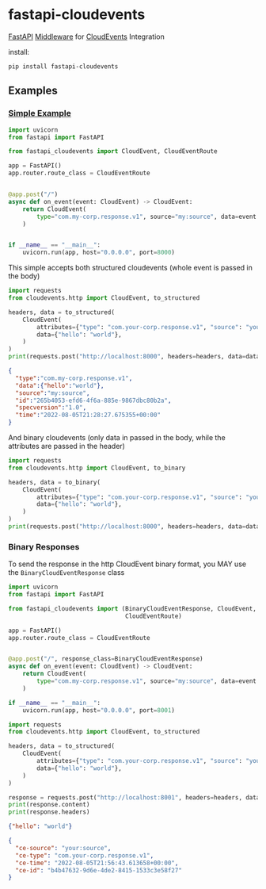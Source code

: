 # fastapi-cloudevents
[FastAPI](https://fastapi.tiangolo.com/) [Middleware](https://fastapi.tiangolo.com/tutorial/middleware/) for [CloudEvents](https://cloudevents.io/) Integration

install:

```
pip install fastapi-cloudevents
```
   
## Examples

### [Simple Example](examples/simple_server)
```python
import uvicorn
from fastapi import FastAPI

from fastapi_cloudevents import CloudEvent, CloudEventRoute

app = FastAPI()
app.router.route_class = CloudEventRoute


@app.post("/")
async def on_event(event: CloudEvent) -> CloudEvent:
    return CloudEvent(
        type="com.my-corp.response.v1", source="my:source", data=event.data
    )


if __name__ == "__main__":
    uvicorn.run(app, host="0.0.0.0", port=8000)
```

This simple accepts both structured cloudevents (whole event is passed in the
 body) 
```python
import requests
from cloudevents.http import CloudEvent, to_structured

headers, data = to_structured(
    CloudEvent(
        attributes={"type": "com.your-corp.response.v1", "source": "your:source"},
        data={"hello": "world"},
    )
)
print(requests.post("http://localhost:8000", headers=headers, data=data).content)
```
```json
{
  "type":"com.my-corp.response.v1",
  "data":{"hello":"world"},
  "source":"my:source",
  "id":"265b4053-efd6-4f6a-885e-9867dbc80b2a",
  "specversion":"1.0",
  "time":"2022-08-05T21:28:27.675355+00:00"
}
```
And binary cloudevents (only data in passed in the body, while the attributes are
 passed in the header)
```python
import requests
from cloudevents.http import CloudEvent, to_binary

headers, data = to_binary(
    CloudEvent(
        attributes={"type": "com.your-corp.response.v1", "source": "your:source"},
        data={"hello": "world"},
    )
)
print(requests.post("http://localhost:8000", headers=headers, data=data).content)

```

### Binary Responses
To send the response in the http CloudEvent binary format, you MAY use the
 `BinaryCloudEventResponse` class
 
```python
import uvicorn
from fastapi import FastAPI

from fastapi_cloudevents import (BinaryCloudEventResponse, CloudEvent,
                                 CloudEventRoute)

app = FastAPI()
app.router.route_class = CloudEventRoute


@app.post("/", response_class=BinaryCloudEventResponse)
async def on_event(event: CloudEvent) -> CloudEvent:
    return CloudEvent(
        type="com.my-corp.response.v1", source="my:source", data=event.data
    )

if __name__ == "__main__":
    uvicorn.run(app, host="0.0.0.0", port=8001)
``` 


```python
import requests
from cloudevents.http import CloudEvent, to_structured

headers, data = to_structured(
    CloudEvent(
        attributes={"type": "com.your-corp.response.v1", "source": "your:source"},
        data={"hello": "world"},
    )
)

response = requests.post("http://localhost:8001", headers=headers, data=data)
print(response.content)
print(response.headers)
```

```json
{"hello": "world"}
```
```json
{
  "ce-source": "your:source", 
  "ce-type": "com.your-corp.response.v1", 
  "ce-time": "2022-08-05T21:56:43.613658+00:00",
  "ce-id": "b4b47632-9d6e-4de2-8415-1533c3e58f27" 
}
```

